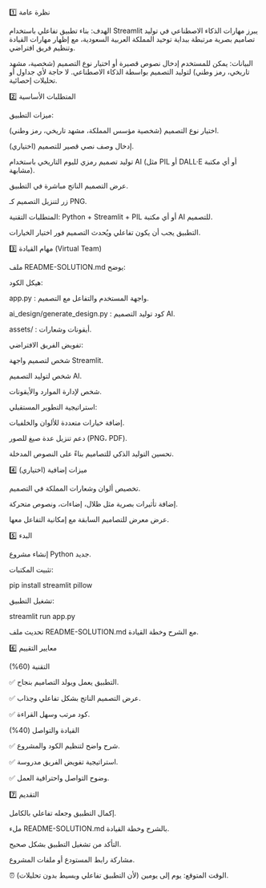 1️⃣ نظرة عامة

الهدف:
بناء تطبيق تفاعلي باستخدام Streamlit يبرز مهارات الذكاء الاصطناعي في توليد تصاميم بصرية مرتبطة ببداية توحيد المملكة العربية السعودية، مع إظهار مهارات القيادة وتنظيم فريق افتراضي.

البيانات:
يمكن للمستخدم إدخال نصوص قصيرة أو اختيار نوع التصميم (شخصية، مشهد تاريخي، رمز وطني) لتوليد التصميم بواسطة الذكاء الاصطناعي. لا حاجة لأي جداول أو تحليلات إحصائية.

2️⃣ المتطلبات الأساسية

ميزات التطبيق:

اختيار نوع التصميم (شخصية مؤسس المملكة، مشهد تاريخي، رمز وطني).

إدخال وصف نصي قصير للتصميم (اختياري).

توليد تصميم رمزي لليوم التاريخي باستخدام AI (مثل PIL أو DALL·E أو أي مكتبة مشابهة).

عرض التصميم الناتج مباشرة في التطبيق.

زر لتنزيل التصميم كـ PNG.

المتطلبات التقنية:
Python + Streamlit + PIL أو أي مكتبة AI للتصميم.

التطبيق يجب أن يكون تفاعلي ويُحدث التصميم فور اختيار الخيارات.

3️⃣ مهام القيادة (Virtual Team)

ملف README-SOLUTION.md يوضح:

هيكل الكود:

app.py : واجهة المستخدم والتفاعل مع التصميم.

ai_design/generate_design.py : كود توليد التصميم AI.

assets/ : أيقونات وشعارات.

تفويض الفريق الافتراضي:

شخص لتصميم واجهة Streamlit.

شخص لتوليد التصميم AI.

شخص لإدارة الموارد والأيقونات.

استراتيجية التطوير المستقبلي:

إضافة خيارات متعددة للألوان والخلفيات.

دعم تنزيل عدة صيغ للصور (PNG، PDF).

تحسين التوليد الذكي للتصاميم بناءً على النصوص المدخلة.

4️⃣ ميزات إضافية (اختياري)

تخصيص ألوان وشعارات المملكة في التصميم.

إضافة تأثيرات بصرية مثل ظلال، إضاءات، ونصوص متحركة.

عرض معرض للتصاميم السابقة مع إمكانية التفاعل معها.

5️⃣ البدء

إنشاء مشروع Python جديد.

تثبيت المكتبات:

pip install streamlit pillow


تشغيل التطبيق:

streamlit run app.py


تحديث ملف README-SOLUTION.md مع الشرح وخطة القيادة.

6️⃣ معايير التقييم

التقنية (60%)

✅ التطبيق يعمل ويولد التصاميم بنجاح.

✅ عرض التصميم الناتج بشكل تفاعلي وجذاب.

✅ كود مرتب وسهل القراءة.

القيادة والتواصل (40%)

✅ شرح واضح لتنظيم الكود والمشروع.

✅ استراتيجية تفويض الفريق مدروسة.

✅ وضوح التواصل واحترافية العمل.

7️⃣ التقديم

إكمال التطبيق وجعله تفاعلي بالكامل.

ملء README-SOLUTION.md بالشرح وخطة القيادة.

التأكد من تشغيل التطبيق بشكل صحيح.

مشاركة رابط المستودع أو ملفات المشروع.

⏰ الوقت المتوقع: يوم إلى يومين (لأن التطبيق تفاعلي وبسيط بدون تحليلات).
